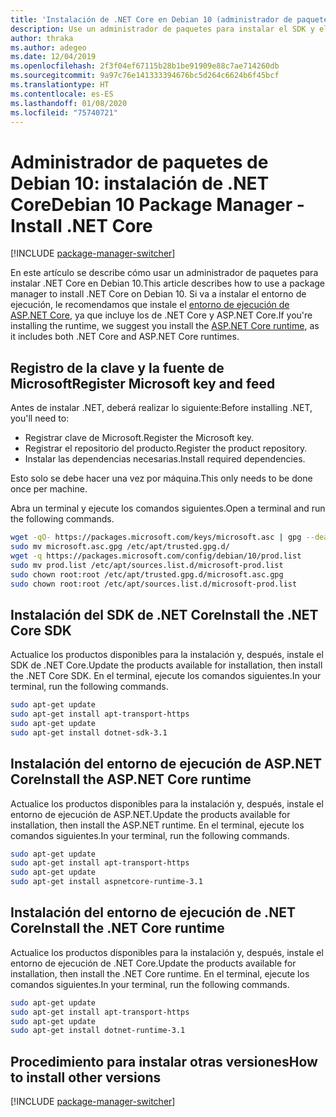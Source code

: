 ```yaml
---
title: 'Instalación de .NET Core en Debian 10 (administrador de paquetes): .NET Core'
description: Use un administrador de paquetes para instalar el SDK y el entorno de ejecución de .NET Core en Debian 10.
author: thraka
ms.author: adegeo
ms.date: 12/04/2019
ms.openlocfilehash: 2f3f04ef67115b28b1be91909e88c7ae714260db
ms.sourcegitcommit: 9a97c76e141333394676bc5d264c6624b6f45bcf
ms.translationtype: HT
ms.contentlocale: es-ES
ms.lasthandoff: 01/08/2020
ms.locfileid: "75740721"
---
```

# <a name="debian-10-package-manager---install-net-core"></a><span data-ttu-id="e60bf-103">Administrador de paquetes de Debian 10: instalación de .NET Core</span><span class="sxs-lookup"><span data-stu-id="e60bf-103">Debian 10 Package Manager - Install .NET Core</span></span>

[!INCLUDE [package-manager-switcher](./includes/package-manager-switcher.md)]

<span data-ttu-id="e60bf-104">En este artículo se describe cómo usar un administrador de paquetes para instalar .NET Core en Debian 10.</span><span class="sxs-lookup"><span data-stu-id="e60bf-104">This article describes how to use a package manager to install .NET Core on Debian 10.</span></span> <span data-ttu-id="e60bf-105">Si va a instalar el entorno de ejecución, le recomendamos que instale el [entorno de ejecución de ASP.NET Core](#install-the-aspnet-core-runtime), ya que incluye los de .NET Core y ASP.NET Core.</span><span class="sxs-lookup"><span data-stu-id="e60bf-105">If you're installing the runtime, we suggest you install the [ASP.NET Core runtime](#install-the-aspnet-core-runtime), as it includes both .NET Core and ASP.NET Core runtimes.</span></span>

## <a name="register-microsoft-key-and-feed"></a><span data-ttu-id="e60bf-106">Registro de la clave y la fuente de Microsoft</span><span class="sxs-lookup"><span data-stu-id="e60bf-106">Register Microsoft key and feed</span></span>

<span data-ttu-id="e60bf-107">Antes de instalar .NET, deberá realizar lo siguiente:</span><span class="sxs-lookup"><span data-stu-id="e60bf-107">Before installing .NET, you'll need to:</span></span>

- <span data-ttu-id="e60bf-108">Registrar clave de Microsoft.</span><span class="sxs-lookup"><span data-stu-id="e60bf-108">Register the Microsoft key.</span></span>
- <span data-ttu-id="e60bf-109">Registrar el repositorio del producto.</span><span class="sxs-lookup"><span data-stu-id="e60bf-109">Register the product repository.</span></span>
- <span data-ttu-id="e60bf-110">Instalar las dependencias necesarias.</span><span class="sxs-lookup"><span data-stu-id="e60bf-110">Install required dependencies.</span></span>

<span data-ttu-id="e60bf-111">Esto solo se debe hacer una vez por máquina.</span><span class="sxs-lookup"><span data-stu-id="e60bf-111">This only needs to be done once per machine.</span></span>

<span data-ttu-id="e60bf-112">Abra un terminal y ejecute los comandos siguientes.</span><span class="sxs-lookup"><span data-stu-id="e60bf-112">Open a terminal and run the following commands.</span></span>

```bash
wget -qO- https://packages.microsoft.com/keys/microsoft.asc | gpg --dearmor > microsoft.asc.gpg
sudo mv microsoft.asc.gpg /etc/apt/trusted.gpg.d/
wget -q https://packages.microsoft.com/config/debian/10/prod.list
sudo mv prod.list /etc/apt/sources.list.d/microsoft-prod.list
sudo chown root:root /etc/apt/trusted.gpg.d/microsoft.asc.gpg
sudo chown root:root /etc/apt/sources.list.d/microsoft-prod.list
```

## <a name="install-the-net-core-sdk"></a><span data-ttu-id="e60bf-113">Instalación del SDK de .NET Core</span><span class="sxs-lookup"><span data-stu-id="e60bf-113">Install the .NET Core SDK</span></span>

<span data-ttu-id="e60bf-114">Actualice los productos disponibles para la instalación y, después, instale el SDK de .NET Core.</span><span class="sxs-lookup"><span data-stu-id="e60bf-114">Update the products available for installation, then install the .NET Core SDK.</span></span> <span data-ttu-id="e60bf-115">En el terminal, ejecute los comandos siguientes.</span><span class="sxs-lookup"><span data-stu-id="e60bf-115">In your terminal, run the following commands.</span></span>

```bash
sudo apt-get update
sudo apt-get install apt-transport-https
sudo apt-get update
sudo apt-get install dotnet-sdk-3.1
```

## <a name="install-the-aspnet-core-runtime"></a><span data-ttu-id="e60bf-116">Instalación del entorno de ejecución de ASP.NET Core</span><span class="sxs-lookup"><span data-stu-id="e60bf-116">Install the ASP.NET Core runtime</span></span>

<span data-ttu-id="e60bf-117">Actualice los productos disponibles para la instalación y, después, instale el entorno de ejecución de ASP.NET.</span><span class="sxs-lookup"><span data-stu-id="e60bf-117">Update the products available for installation, then install the ASP.NET runtime.</span></span> <span data-ttu-id="e60bf-118">En el terminal, ejecute los comandos siguientes.</span><span class="sxs-lookup"><span data-stu-id="e60bf-118">In your terminal, run the following commands.</span></span>

```bash
sudo apt-get update
sudo apt-get install apt-transport-https
sudo apt-get update
sudo apt-get install aspnetcore-runtime-3.1
```

## <a name="install-the-net-core-runtime"></a><span data-ttu-id="e60bf-119">Instalación del entorno de ejecución de .NET Core</span><span class="sxs-lookup"><span data-stu-id="e60bf-119">Install the .NET Core runtime</span></span>

<span data-ttu-id="e60bf-120">Actualice los productos disponibles para la instalación y, después, instale el entorno de ejecución de .NET Core.</span><span class="sxs-lookup"><span data-stu-id="e60bf-120">Update the products available for installation, then install the .NET Core runtime.</span></span> <span data-ttu-id="e60bf-121">En el terminal, ejecute los comandos siguientes.</span><span class="sxs-lookup"><span data-stu-id="e60bf-121">In your terminal, run the following commands.</span></span>

```bash
sudo apt-get update
sudo apt-get install apt-transport-https
sudo apt-get update
sudo apt-get install dotnet-runtime-3.1
```

## <a name="how-to-install-other-versions"></a><span data-ttu-id="e60bf-122">Procedimiento para instalar otras versiones</span><span class="sxs-lookup"><span data-stu-id="e60bf-122">How to install other versions</span></span>

[!INCLUDE [package-manager-switcher](./includes/package-manager-heading-hack-pkgname.md)]
